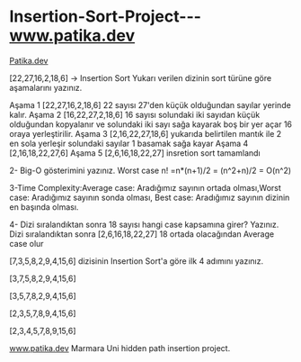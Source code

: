 # Insertion-Sort-Project---www.patika.dev
[Patika.dev](https://www.patika.dev/tr)

[22,27,16,2,18,6] -> Insertion Sort
Yukarı verilen dizinin sort türüne göre aşamalarını yazınız.

Aşama 1 [22,27,16,2,18,6] 22 sayısı 27'den küçük olduğundan sayılar yerinde kalır.
Aşama 2 [16,22,27,2,18,6] 16 sayısı solundaki iki sayıdan küçük olduğundan kopyalanır ve solundaki iki sayı sağa kayarak boş bir yer açar 16 oraya yerleştirilir. 
Aşama 3 [2,16,22,27,18,6] yukarıda belirtilen mantık ile 2 en sola yerleşir solundaki sayılar 1 basamak sağa kayar
Aşama 4 [2,16,18,22,27,6]
Aşama 5 [2,6,16,18,22,27] insretion sort tamamlandı

2- Big-O gösterimini yazınız. 
Worst case n! =n*(n+1)/2 = (n^2+n)/2 = O(n^2)

3-Time Complexity:Average case: Aradığımız sayının ortada olması,Worst case: Aradığımız sayının sonda olması, Best case: Aradığımız sayının dizinin en başında olması.

4- Dizi sıralandıktan sonra 18 sayısı hangi case kapsamına girer? Yazınız.
Dizi sıralandıktan sonra  [2,6,16,18,22,27] 18 ortada olacağından Average case olur

[7,3,5,8,2,9,4,15,6] dizisinin Insertion Sort'a göre ilk 4 adımını yazınız.

[3,7,5,8,2,9,4,15,6]

[3,5,7,8,2,9,4,15,6]

[2,3,5,7,8,9,4,15,6]

[2,3,4,5,7,8,9,15,6]

www.patika.dev Marmara Uni hidden path insertion project.
